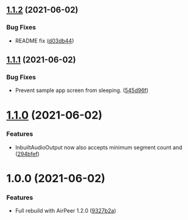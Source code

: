 ## [1.1.2](https://github.com/adrenak/univoice/compare/v1.1.1...v1.1.2) (2021-06-02)


### Bug Fixes

* README fix ([d03db44](https://github.com/adrenak/univoice/commit/d03db449e1fe2557a57df75ccfc8fe4a310f308f))

## [1.1.1](https://github.com/adrenak/univoice/compare/v1.1.0...v1.1.1) (2021-06-02)


### Bug Fixes

* Prevent sample app screen from sleeping. ([545d96f](https://github.com/adrenak/univoice/commit/545d96f16b858ba1dbdb01de5298ba62c06c2725))

# [1.1.0](https://github.com/adrenak/univoice/compare/v1.0.0...v1.1.0) (2021-06-02)


### Features

* InbuiltAudioOutput now also accepts minimum segment count and ([294bfef](https://github.com/adrenak/univoice/commit/294bfef5677d49cd941b513c421980cf6a5e393f))

# 1.0.0 (2021-06-02)


### Features

* Full rebuild with AirPeer 1.2.0 ([9327b2a](https://github.com/adrenak/univoice/commit/9327b2a05da766e91bad5f8e6288e5c328ded429))
